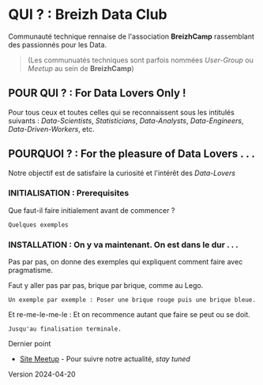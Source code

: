 
# QUI ? : Breizh Data Club

Communauté technique rennaise de l'association **BreizhCamp** rassemblant des passionnés pour les Data.
> (Les communuatés techniques sont parfois nommées _User-Group_ ou _Meetup_ au sein de **BreizhCamp**)

## POUR QUI ? : For Data Lovers Only ! 

Pour tous ceux et toutes celles qui se reconnaissent sous les intitulés suivants :
_Data-Scientists_, _Statisticians_, _Data-Analysts_, _Data-Engineers_, _Data-Driven-Workers_, etc. 

## POURQUOI ? : For the pleasure of Data Lovers . . . 

Notre objectif est de satisfaire la curiosité et l'intérêt des _Data-Lovers_

### INITIALISATION : Prerequisites

Que faut-il faire initialement avant de commencer ?

```
Quelques exemples
```

### INSTALLATION : On y va maintenant. On est dans le dur . . .

Pas par pas, on donne des exemples qui expliquent comment faire avec pragmatisme.

Faut y aller pas par pas, brique par brique, comme au Lego.
```
Un exemple par exemple : Poser une brique rouge puis une brique bleue.
```

Et re-me-le-me-le : Et on recommence autant que faire se peut ou se doit.

```
Jusqu'au finalisation terminale.
```
Dernier point 
* [Site Meetup](https://www.meetup.com/fr-FR/breizh-data-club/) - Pour suivre notre actualité, _stay tuned_

Version 2024-04-20
